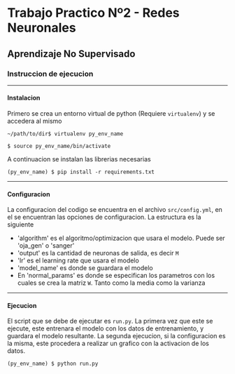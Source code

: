 # Trabajo Practico Nº2 - Redes Neuronales
## Aprendizaje No Supervisado

### Instruccion de ejecucion

---
#### Instalacion
Primero se crea un entorno virtual de python (Requiere `virtualenv`) y se accedera al mismo

`~/path/to/dir$ virtualenv py_env_name`

`$ source py_env_name/bin/activate`

A continuacion se instalan las librerias necesarias

`(py_env_name) $ pip install -r requirements.txt`

---
#### Configuracion
La configuracion del codigo se encuentra en el archivo `src/config.yml`, en el se encuentran las opciones de configuracion. La estructura es la siguiente

- 'algorithm' es el algoritmo/optimizacion que usara el modelo. Puede ser 'oja_gen' o 'sanger'
- 'output' es la cantidad de neuronas de salida, es decir `M`
- 'lr' es el learning rate que usara el modelo
- 'model_name' es donde se guardara el modelo
- En 'normal_params' es donde se especifican los parametros con los cuales se crea la matriz `W`. Tanto como la media como la varianza

---
#### Ejecucion

El script que se debe de ejecutar es `run.py`. La primera vez que este se ejecute, este entrenara el modelo con los datos de entrenamiento, y guardara el modelo resultante. La segunda ejecucion, si la configuracion es la misma, este procedera a realizar un grafico con la activacion de los datos.

`(py_env_name) $ python run.py`
